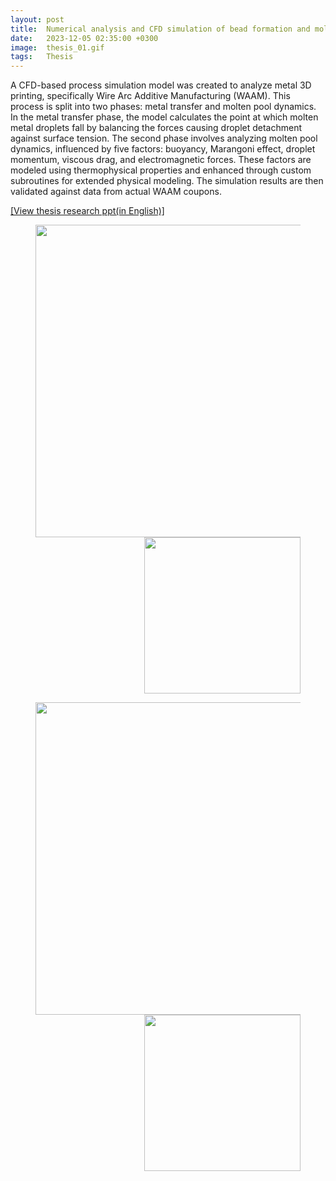 ```yaml
---
layout: post
title:  Numerical analysis and CFD simulation of bead formation and molten pool dynamics in wire arc additive manufacturing(WAAM) method
date:   2023-12-05 02:35:00 +0300
image:  thesis_01.gif
tags:   Thesis
---
```

A CFD-based process simulation model was created to analyze metal 3D printing, specifically Wire Arc Additive Manufacturing (WAAM). This process is split into two phases: metal transfer and molten pool dynamics. In the metal transfer phase, the model calculates the point at which molten metal droplets fall by balancing the forces causing droplet detachment against surface tension. The second phase involves analyzing molten pool dynamics, influenced by five factors: buoyancy, Marangoni effect, droplet momentum, viscous drag, and electromagnetic forces. These factors are modeled using thermophysical properties and enhanced through custom subroutines for extended physical modeling. The simulation results are then validated against data from actual WAAM coupons.

[[View thesis research ppt(in English)]][ppt]

<figure>
<img src="/blog/images/thesis_01.gif" alt="" data-action="zoom" style="float: left; width: 500px;" class="">
<img src="/blog/images/thesis_02.jpg" alt="" data-action="zoom" style="float: right; width: 250px;" class="">
</figure>

<div style="clear: both;"></div>

<figure>
<img src="/blog/images/thesis_03.gif" alt="" data-action="zoom" style="float: left; width: 500px;" class="">
<img src="/blog/images/thesis_04.jpg" alt="" data-action="zoom" style="float: right; width: 250px;" class="">
</figure>

<div style="clear: both;"></div>

[ppt]: https://docs.google.com/presentation/d/1feQnW0U_noCIkYfmAEp7aUDojvMO3RGX/edit?usp=sharing&ouid=101121945046689004751&rtpof=true&sd=true